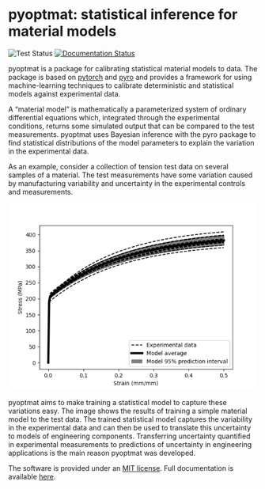 # pyoptmat: statistical inference for material models 

![Test Status](https://github.com/Argonne-National-Laboratory/pyoptmat/workflows/tests/badge.svg?branch=master) [![Documentation Status](https://readthedocs.org/projects/pyoptmat/badge/?version=stable)](https://pyoptmat.readthedocs.io/en/stable/)

pyoptmat is a package for calibrating statistical material
models to data.  The package is based on [pytorch](https://pytorch.org/)
and [pyro](https://pyro.ai/) and provides a framework for using machine-learning
techniques to calibrate deterministic and statistical models against
experimental data.

A “material model” is mathematically a parameterized system of ordinary 
differential equations which, integrated through the experimental conditions, 
returns some simulated output that can be compared to the test measurements.
pyoptmat uses Bayesian inference with the pyro package to find statistical
distributions of the model  parameters to explain the variation in the 
experimental data.

As an example, consider a collection of tension test data on several samples 
of a material. The test measurements have some variation caused by 
manufacturing variability and uncertainty in the experimental controls and 
measurements.

![Example of fitting a statistical model to data](doc/sphinx/figures/demonstration.png)

pyoptmat aims to make training a statistical model to capture these 
variations easy. The image shows the results of training a simple material 
model to the test data. The trained statistical model captures the 
variability in the experimental data and can then be used to translate 
this uncertainty to models of engineering components. Transferring 
uncertainty quantified in experimental measurements to predictions of 
uncertainty in engineering applications is the main reason pyoptmat was 
developed.

The software is provided under an [MIT license](LICENSE).  Full
documentation is available [here](https://pyoptmat.readthedocs.io).
